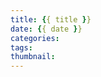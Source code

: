 ```yaml
---
title: {{ title }}
date: {{ date }}
categories: 
tags: 
thumbnail: 
---
```

<!--网易云音乐外嵌iframe-->
<div>
	<iframe id="iframer" frameborder="no" border="0" marginwidth="0" marginheight="0" width=330 height=86 src=""></iframe>
</div>
<script language='javascript' type='text/javascript'>
	window.onload = function(){
		setTimeout(function () {
			var iframer = document.getElementById("iframer");
			iframer.setAttribute("src","//music.163.com/outchain/player?type=2&id=534065323&auto=1&height=66");
		}, 1000);
	}
</script>   